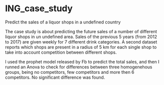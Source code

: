 # ING_case_study
Predict the sales of a liquor shops in a undefined country

The case study is about predicting the future sales of a number of different liquor shops in un undefined area. Sales of the previous 5 years (from 2012 to 2017) are given
weekly for 7 different drink categories. A second dataset reports which shops are present in a radius of 5 km for each single shop
to take into account competition between different shops. 

I used the prophet model released by Fb to predict the total sales, and then I runned an Anova to check for differences between three homogenehous groups, being no competitors, 
few competitors and more then 6 competitors. No significant difference was found.
